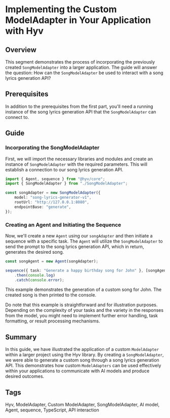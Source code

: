 # Implementing the Custom ModelAdapter in Your Application with Hyv

## Overview

This segment demonstrates the process of incorporating the previously created `SongModelAdapter`
into a larger application. The guide will answer the question: How can the `SongModelAdapter` be
used to interact with a song lyrics generation API?

## Prerequisites

In addition to the prerequisites from the first part, you'll need a running instance of the song
lyrics generation API that the `SongModelAdapter` can connect to.

## Guide

### Incorporating the SongModelAdapter

First, we will import the necessary libraries and modules and create an instance of
`SongModelAdapter` with the required parameters. This will establish a connection to our song lyrics
generation API.

```typescript
import { Agent, sequence } from "@hyv/core";
import { SongModelAdapter } from "./SongModelAdapter";

const songAdapter = new SongModelAdapter({
    model: "song-lyrics-generator-v1",
    rootUrl: "http://127.0.0.1:8080",
    endpointBase: "generate",
});
```

### Creating an Agent and Initiating the Sequence

Now, we'll create a new `Agent` using our `songAdapter` and then initiate a sequence with a specific
task. The `Agent` will utilize the `SongModelAdapter` to send the prompt to the song lyrics
generation API, which in return, generates the desired song.

```typescript
const songAgent = new Agent(songAdapter);

sequence({ task: "Generate a happy birthday song for John" }, [songAgent])
    .then(console.log)
    .catch(console.error);
```

This example demonstrates the generation of a custom song for John. The created song is then printed
to the console.

Do note that this example is straightforward and for illustration purposes. Depending on the
complexity of your tasks and the variety in the responses from the model, you might need to
implement further error handling, task formatting, or result processing mechanisms.

## Summary

In this guide, we have illustrated the application of a custom `ModelAdapter` within a larger
project using the Hyv library. By creating a `SongModelAdapter`, we were able to generate a custom
song through a song lyrics generation API. This demonstrates how custom `ModelAdapters` can be used
effectively within your applications to communicate with AI models and produce desired outcomes.

## Tags

Hyv, ModelAdapter, Custom ModelAdapter, SongModelAdapter, AI model, Agent, sequence, TypeScript, API
interaction
